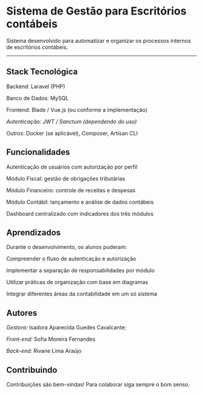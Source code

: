 
# Sistema de Gestão para Escritórios contábeis

Sistema desenvolvido para automatizar e organizar os processos internos de escritórios contábeis.


---------------------------------------------------------------------------------------------------------------------------------------------

## Stack Tecnológica

Backend: Laravel (PHP)

Banco de Dados: MySQL

Frontend: Blade / Vue.js (ou conforme a implementação)

*Autenticação: JWT / Sanctum (dependendo do uso)*

Outros: Docker (se aplicável), Composer, Artisan CLI


## Funcionalidades

Autenticação de usuários com autorização por perfil

Módulo Fiscal: gestão de obrigações tributárias

Módulo Financeiro: controle de receitas e despesas

Módulo Contábil: lançamento e análise de dados contábeis

Dashboard centralizado com indicadores dos três módulos
## Aprendizados

Durante o desenvolvimento, os alunos puderam:

Compreender o fluxo de autenticação e autorização

Implementar a separação de responsabilidades por módulo

Utilizar práticas de organização com base em diagramas

Integrar diferentes áreas da contabilidade em um só sistema
## Autores

*Gestora:* Isadora Aparecida Guedes Cavalcante;

*Front-end*: Sofia Moreira Fernandes

*Back-end*: Rivane Lima Araújo
## Contribuindo

Contribuições são bem-vindas! Para colaborar siga sempre o bom senso.
